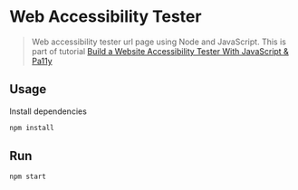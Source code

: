 # Web Accessibility Tester

> Web accessibility tester url page using Node and JavaScript. This is part of tutorial [Build a Website Accessibility Tester With JavaScript & Pa11y](https://www.youtube.com/watch?v=MO4vEAu3hKE)

## Usage

Install dependencies

```bash
npm install
```

## Run

```bash
npm start
```
